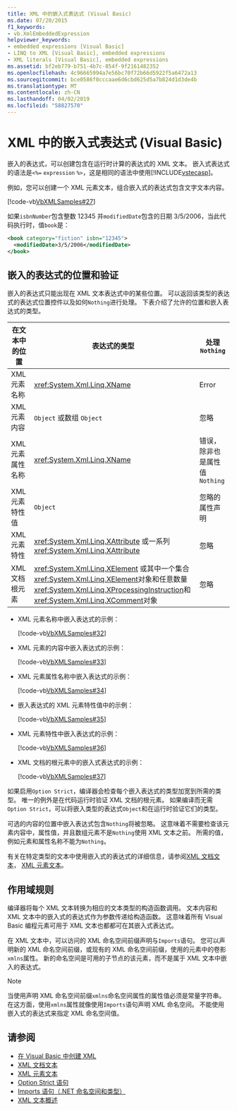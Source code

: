 ```yaml
---
title: XML 中的嵌入式表达式 (Visual Basic)
ms.date: 07/20/2015
f1_keywords:
- vb.XmlEmbeddedExpression
helpviewer_keywords:
- embedded expressions [Visual Basic]
- LINQ to XML [Visual Basic], embedded expressions
- XML literals [Visual Basic], embedded expressions
ms.assetid: bf2eb779-b751-4b7c-854f-9f2161482352
ms.openlocfilehash: 4c96665994a7e56bc70f72b66d5922f5a6472a13
ms.sourcegitcommit: bce0586f0cccaae6d6cbd625d5a7b824d1d3de4b
ms.translationtype: MT
ms.contentlocale: zh-CN
ms.lasthandoff: 04/02/2019
ms.locfileid: "58827570"
---
```

# <a name="embedded-expressions-in-xml-visual-basic"></a>XML 中的嵌入式表达式 (Visual Basic)
嵌入的表达式，可以创建包含在运行时计算的表达式的 XML 文本。 嵌入式表达式的语法是`<%=` `expression` `%>`，这是相同的语法中使用[!INCLUDE[vstecasp](~/includes/vstecasp-md.md)]。  
  
 例如，您可以创建一个 XML 元素文本，组合嵌入式的表达式包含文字文本内容。  
  
 [!code-vb[VbXMLSamples#27](~/samples/snippets/visualbasic/VS_Snippets_VBCSharp/VbXMLSamples/VB/XMLSamples13.vb#27)]  
  
 如果`isbnNumber`包含整数 12345 并`modifiedDate`包含的日期 3/5/2006，当此代码执行时，值`book`是：  
  
```xml  
<book category="fiction" isbn="12345">  
  <modifiedDate>3/5/2006</modifiedDate>  
</book>  
```  
  
## <a name="embedded-expression-location-and-validation"></a>嵌入的表达式的位置和验证  
 嵌入的表达式只能出现在 XML 文本表达式中的某些位置。 可以返回该类型的表达式的表达式位置控件以及如何`Nothing`进行处理。 下表介绍了允许的位置和嵌入表达式的类型。  
  
|在文本中的位置|表达式的类型|处理 `Nothing`|  
|---|---|---|  
|XML 元素名称|<xref:System.Xml.Linq.XName>|Error|  
|XML 元素内容|`Object` 或数组 `Object`|忽略|  
|XML 元素属性名称|<xref:System.Xml.Linq.XName>|错误，除非也是属性值 `Nothing`|  
|XML 元素特性值|`Object`|忽略的属性声明|  
|XML 元素特性|<xref:System.Xml.Linq.XAttribute> 或一系列 <xref:System.Xml.Linq.XAttribute>|忽略|  
|XML 文档根元素|<xref:System.Xml.Linq.XElement> 或其中一个集合<xref:System.Xml.Linq.XElement>对象和任意数量<xref:System.Xml.Linq.XProcessingInstruction>和<xref:System.Xml.Linq.XComment>对象|忽略|  
  
-   XML 元素名称中嵌入表达式的示例：  
  
     [!code-vb[VbXMLSamples#32](~/samples/snippets/visualbasic/VS_Snippets_VBCSharp/VbXMLSamples/VB/XMLSamples13.vb#32)]  
  
-   XML 元素的内容中嵌入表达式的示例：  
  
     [!code-vb[VbXMLSamples#33](~/samples/snippets/visualbasic/VS_Snippets_VBCSharp/VbXMLSamples/VB/XMLSamples13.vb#33)]  
  
-   XML 元素属性名称中嵌入表达式的示例：  
  
     [!code-vb[VbXMLSamples#34](~/samples/snippets/visualbasic/VS_Snippets_VBCSharp/VbXMLSamples/VB/XMLSamples13.vb#34)]  
  
-   嵌入表达式的 XML 元素特性值中的示例：  
  
     [!code-vb[VbXMLSamples#35](~/samples/snippets/visualbasic/VS_Snippets_VBCSharp/VbXMLSamples/VB/XMLSamples13.vb#35)]  
  
-   XML 元素特性中嵌入表达式的示例：  
  
     [!code-vb[VbXMLSamples#36](~/samples/snippets/visualbasic/VS_Snippets_VBCSharp/VbXMLSamples/VB/XMLSamples13.vb#36)]  
  
-   XML 文档的根元素中的嵌入式表达式的示例：  
  
     [!code-vb[VbXMLSamples#37](~/samples/snippets/visualbasic/VS_Snippets_VBCSharp/VbXMLSamples/VB/XMLSamples13.vb#37)]  
  
 如果启用`Option Strict`，编译器会检查每个嵌入表达式的类型加宽到所需的类型。 唯一的例外是在代码运行时验证 XML 文档的根元素。 如果编译而无需`Option Strict`，可以将嵌入类型的表达式`Object`和在运行时验证它们的类型。  
  
 可选的内容的位置中嵌入表达式包含`Nothing`将被忽略。 这意味着不需要检查该元素内容中，属性值，并且数组元素不是`Nothing`使用 XML 文本之前。 所需的值，例如元素和属性名称不能为`Nothing`。  
  
 有关在特定类型的文本中使用嵌入式的表达式的详细信息，请参阅[XML 文档文本](../../../../visual-basic/language-reference/xml-literals/xml-document-literal.md)， [XML 元素文本](../../../../visual-basic/language-reference/xml-literals/xml-element-literal.md)。  
  
## <a name="scoping-rules"></a>作用域规则  
 编译器将每个 XML 文本转换为相应的文本类型的构造函数调用。 文本内容和 XML 文本中的嵌入式的表达式作为参数传递给构造函数。 这意味着所有 Visual Basic 编程元素可用于 XML 文本也都都可在其嵌入式表达式。  
  
 在 XML 文本中，可以访问的 XML 命名空间前缀声明与`Imports`语句。 您可以声明新的 XML 命名空间前缀，或现有的 XML 命名空间前缀，使用的元素中的卷影`xmlns`属性。 新的命名空间是可用的子节点的该元素，而不是属于 XML 文本中嵌入的表达式。  
  
> [!NOTE]
>  当使用声明 XML 命名空间前缀`xmlns`命名空间属性的属性值必须是常量字符串。 在这方面，使用`xmlns`属性就像使用`Imports`语句声明 XML 命名空间。 不能使用嵌入式的表达式来指定 XML 命名空间值。  
  
## <a name="see-also"></a>请参阅

- [在 Visual Basic 中创建 XML](../../../../visual-basic/programming-guide/language-features/xml/creating-xml.md)
- [XML 文档文本](../../../../visual-basic/language-reference/xml-literals/xml-document-literal.md)
- [XML 元素文本](../../../../visual-basic/language-reference/xml-literals/xml-element-literal.md)
- [Option Strict 语句](../../../../visual-basic/language-reference/statements/option-strict-statement.md)
- [Imports 语句（.NET 命名空间和类型）](../../../../visual-basic/language-reference/statements/imports-statement-net-namespace-and-type.md)
- [XML 文本概述](../../../../visual-basic/programming-guide/language-features/xml/xml-literals-overview.md)
